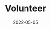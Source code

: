 ---
title: Volunteer
summary: Be a citizen scientist with Sounds of Nature
tags:
  - Volunteer
date: 2022-05-05
external_link: http://github.com
---